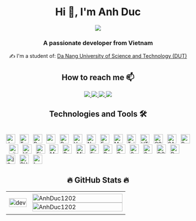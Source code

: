 <h1 align="center">Hi 👋, I'm Anh Duc</h1>
<p align="center"><img src="https://img.icons8.com/color/48/000000/vietnam-circular.png"/></p>
<h3 align="center">A passionate developer from Vietnam </h3>

<p align="center">✍ I'm a student of: <a href='http://dut.udn.vn/'>Da Nang University of Science and Technology (DUT)</a></p>

<h2 align="center">  How to reach me 📫 </h2>
<p align="center">
  <a href="https://github.com/AnhDuc1202" alt="Github">
    <img src="https://img.icons8.com/color-glass/40/000000/github--v2.png"/>
  </a>
  <a href="https://www.facebook.com/HoTheAnhDuc/" alt="Facebook">
    <img src="https://img.icons8.com/office/40/000000/facebook-circled--v2.png"/>
  </a>
  <a href="https://www.instagram.com/aduc_1202/" alt="instagram">
    <img src="https://img.icons8.com/dusk/40/000000/instagram--v2.png"/>
  </a>
  <a href="mailto:anhduc815@gmail.com" alt="Email">
    <img src="https://img.icons8.com/ultraviolet/40/000000/gmail--v2.png"/>
  </a>
</p>

<h2 align="center"> Technologies and Tools 🛠</h2>
<br>
<!-- https://simpleicons.org/ -->
<span>
  <img src="https://img.shields.io/badge/JavaScript-282C34?logo=javascript&logoColor=F7DF1E" alt="JavaScript logo" title="JavaScript" height="25" />
</span>
&nbsp;
<span>
  <img src="https://img.shields.io/badge/TypeScript-282C34?logo=typescript&logoColor=3178C6" alt="TypeScript logo" title="TypeScript" height="25" />
</span>
&nbsp;
<span>
  <img src="https://img.shields.io/badge/ReactJS-282C34?logo=react&logoColor=61DAFB" alt="ReactJS logo" title="ReactJS" height="25" />
</span>
&nbsp;
<span>
  <img src="https://img.shields.io/badge/Next.js-282C34?logo=next.js&logoColor=#000000" alt="next-js logo" title="Next js" height="25" />
</span>
&nbsp;
<span>
  <img src="https://img.shields.io/badge/Redux-282C34?logo=redux&logoColor=764ABC" alt="Redux logo" title="Redux" height="25" />
<span>
&nbsp;
<span>
  <img src="https://img.shields.io/badge/Vue.js-282C34?logo=vue.js&logoColor=4FC08D" alt="Vue.js logo" title="Vue.js" height="25" />
</span>
&nbsp;
<span>
  <img src="https://img.shields.io/badge/Node.js-282C34?logo=node.js&logoColor=00F200" alt="Node.js logo" title="Node.js" height="25" /></span>
&nbsp;
<span>
  <img src="https://img.shields.io/badge/Express-282C34?logo=express&logoColor=FFFFFF" alt="Express.js logo" title="Express.js" height="25" /></span>
&nbsp;
<span>
  <img src="https://img.shields.io/badge/MongoDB-282C34?logo=mongodb&logoColor=47A248" alt="MongoDB logo" title="MongoDB" height="25" /></span>
&nbsp;
<span>
  <img src="https://img.shields.io/badge/Tailwind%20CSS-282C34?logo=tailwind-css&logoColor=38B2AC" alt="TailwindCSS logo" title="TailwindCSS" height="25" /></span>
&nbsp;
<span>
  <img src="https://img.shields.io/badge/HTML5-282C34?logo=html5&logoColor=E34F26" alt="HTML5 logo" title="HTML5" height="25" />
</span>
&nbsp;
<span>
  <img src="https://img.shields.io/badge/CSS3-282C34?logo=css3&logoColor=1572B6" alt="CSS3 logo" title="CSS3" height="25" />
</span>
&nbsp;
<span>
  <img src="https://img.shields.io/badge/Sass-282C34?logo=sass&logoColor=CC6699" alt="SASS logo" title="SASS" height="25" />
</span>
&nbsp;
<span>
  <img src="https://img.shields.io/badge/Bootstrap-282C34?logo=bootstrap&logoColor=7952B3" alt="Bootstrap logo" title="Bootstrap" height="25" />
</span>
&nbsp;
<span>
  <img src="https://img.shields.io/badge/git-282C34?logo=git&logoColor=F05032" alt="git logo" title="git" height="25" />
</span>
&nbsp;
<span>
  <img src="https://img.shields.io/badge/VS%20Code-282C34?logo=visual-studio-code&logoColor=007ACC" alt="Visual Studio Code logo" title="Visual Studio Code" height="25" />
</span>
&nbsp;
<span>
  <img src="https://img.shields.io/badge/Firebase-282C34?logo=firebase&logoColor=FFCA28" alt="Firebase logo" title="Firebase" height="25" />
</span>
&nbsp;
<span>
  <img src="https://img.shields.io/badge/MySQL-282C34?logo=MySQL&logoColor=#4479A1" alt="MySQL logo" title="MySQL" height="25" />
</span>
&nbsp;
<span>
  <img src="https://img.shields.io/badge/PostgreSQL-282C34?logo=PostgreSQL&logoColor=#4169E1" alt="PostgreSQL logo" title="PostgreSQL" height="25" />
</span>
&nbsp;
<span>
  <img src="https://img.shields.io/badge/Microsoft SQL Server-282C34?logo=Microsoft-SQL-Server&logoColor=#CC2927" alt="Microsoft SQL Server logo" title="Microsoft SQL Server" height="25" />
</span>
&nbsp;
<span>
  <img src="https://img.shields.io/badge/Firebase-282C34?logo=firebase&logoColor=FFCA28" alt="Firebase logo" title="Firebase" height="25" />
</span>
&nbsp;
<span>
  <img src="https://img.shields.io/badge/Redis-282C34?logo=Redis&logoColor=#DC382D" alt="Redis logo" title="Redis" height="25" />
</span>
&nbsp;
<span>
  <img src="https://img.shields.io/badge/Python-282C34?logo=Python&logoColor=#3776AB" alt="Python logo" title="Python" height="25" />
</span>
&nbsp;
<span>
  <img src="https://img.shields.io/badge/Spring Boot-282C34?logo=Spring-Boot&logoColor=#6DB33F" alt="Spring Boot logo" title="Spring Boot" height="25" />
</span>
&nbsp;
<span>
  <img src="https://img.shields.io/badge/Scala-282C34?logo=Scala&logoColor=#DC322F" alt="Scala logo" title="Scala" height="25" />
</span>
&nbsp;
<span>
  <img src="https://img.shields.io/badge/.NET-282C34?logo=.NET&logoColor=#512BD4" alt="DOTNET logo" title="DOTNET" height="25" />
</span>
&nbsp;
<span>
  <img src="https://img.shields.io/badge/Docker-282C34?logo=Docker&logoColor=#2496ED" alt="Docker logo" title="Docker" height="25" />
</span>
&nbsp;
<span>
  <img src="https://img.shields.io/badge/jQuery-282C34?logo=jQuery&logoColor=#0769AD" alt="jQuery logo" title="DOTNET" height="25" />
</span>
&nbsp;
<span>
  <img src="https://img.shields.io/badge/PHP-282C34?logo=PHP&logoColor=#777BB4" alt="PHP logo" title="PHP" height="25" />
</span>
&nbsp;
<span>
  <img src="https://img.shields.io/badge/Laravel-282C34?logo=Laravel&logoColor=#FF2D20" alt="Laravel logo" title="Laravel" height="25" />
</span>
&nbsp;

<h2 align="center">🔥 GitHub Stats 🔥</h2>
<table style="width:100%;">
  <tr>
  <td>
      <p align="center">
        <img src="https://cdn.dribbble.com/users/1059583/screenshots/4171367/coding-freak.gif" alt="dev" width="100%"/>
      </p>
    </td>
    <td>
      <img src="https://github-readme-stats.vercel.app/api/top-langs/?username=AnhDuc1202&bg_color=FFFFFF00&text_color=179fa3&layout=compact&hide=CSS&langs_count=10&custom_title=Top%20ngôn%20ngữ%20được%20dùng" alt="AnhDuc1202" width="100%"/>
      <img src="https://github-readme-stats.vercel.app/api?username=AnhDuc1202&bg_color=FFFFFF00&text_color=179fa3&show_icons=true&count_private=true&include_all_commits=true&custom_title=Hoạt%20động%20trên%20Github" alt="AnhDuc1202" width="100%"/>
    </td>
  </tr>
</table>
